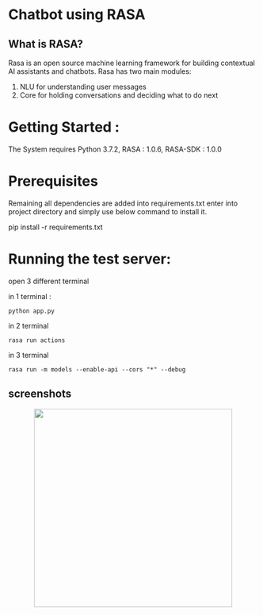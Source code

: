 # Chatbot using RASA

## What is RASA?
Rasa is an open source machine learning framework for building contextual AI assistants and chatbots.
Rasa has two main modules:
1. NLU for understanding user messages
2. Core for holding conversations and deciding what to do next

# Getting Started  :
   The System requires 
   Python 3.7.2, RASA     : 1.0.6, RASA-SDK        : 1.0.0  
   
# Prerequisites
Remaining all dependencies are added into requirements.txt enter into project directory and simply use below command to install it.

pip install -r requirements.txt

# Running the test server:
open 3 different terminal

in 1 terminal :

    python app.py 

in 2 terminal 

    rasa run actions
    
    
in 3 terminal

    rasa run -m models --enable-api --cors "*" --debug
   
 ## screenshots
 
<div align="center">
    <img src="/screenshots/screen1.jpg" width="400px"</img> 
</div>
